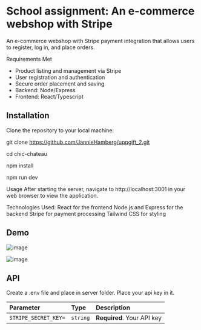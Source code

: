 
# School assignment: An e-commerce webshop with Stripe 

An e-commerce webshop with Stripe payment integration that allows users to register, log in, and place orders.

Requirements Met
- Product listing and management via Stripe
- User registration and authentication
- Secure order placement and saving
- Backend: Node/Express
- Frontend: React/Typescript

## Installation

Clone the repository to your local machine:

git clone https://github.com/JannieHamberg/uppgift_2.git

cd chic-chateau

npm install

npm run dev

Usage
After starting the server, navigate to http://localhost:3001 in your web browser to view the application.

Technologies Used:
React for the frontend
Node.js and Express for the backend
Stripe for payment processing
Tailwind CSS for styling

## Demo
![image](https://github.com/JannieHamberg/uppgift_2/assets/121821181/336ebd02-c56b-47c0-8514-d3a344b00a3b)

![image](https://github.com/JannieHamberg/uppgift_2/assets/121821181/d1796863-a7e7-4bda-bc67-7109cc5cea57)



## API 
Create a .env file and place in server folder. Place your api key in it.

| Parameter | Type     | Description                |
| :-------- | :------- | :------------------------- |
| `STRIPE_SECRET_KEY=` | `string` | **Required**. Your API key |


